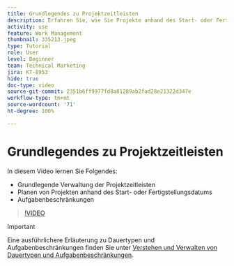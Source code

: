 ```yaml
---
title: Grundlegendes zu Projektzeitleisten
description: Erfahren Sie, wie Sie Projekte anhand des Start- oder Fertigstellungsdatums planen können. Erfahren Sie anschließend, wie sich Dauer, Vorgänger und Aufgabenbeschränkungen auf den Projektplan auswirken.
activity: use
feature: Work Management
thumbnail: 335213.jpeg
type: Tutorial
role: User
level: Beginner
team: Technical Marketing
jira: KT-8953
hide: true
doc-type: video
source-git-commit: 2351b6ff9977fd8a81289ab2fad28e21322d347e
workflow-type: tm+mt
source-wordcount: '71'
ht-degree: 100%

---
```


# Grundlegendes zu Projektzeitleisten

In diesem Video lernen Sie Folgendes:

* Grundlegende Verwaltung der Projektzeitleisten
* Planen von Projekten anhand des Start- oder Fertigstellungsdatums
* Aufgabenbeschränkungen

>[!VIDEO](https://video.tv.adobe.com/v/335213/?quality=12&learn=on)

>[!IMPORTANT]
>
>Eine ausführlichere Erläuterung zu Dauertypen und Aufgabenbeschränkungen finden Sie unter [Verstehen und Verwalten von Dauertypen und Aufgabenbeschränkungen](https://experienceleague.adobe.com/docs/workfront-learn/tutorials-workfront/manage-work/intermediate-projects/understand-and-manage-duration-types-and-task-constraints.html?lang=de).
